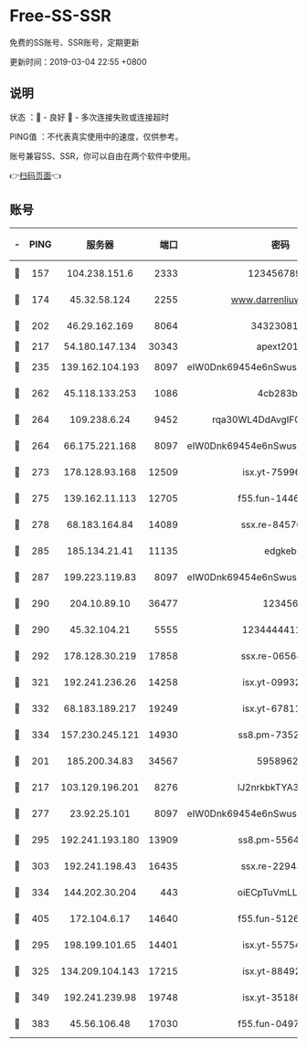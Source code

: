 # Free-SS-SSR

免费的SS账号、SSR账号，定期更新

更新时间：2019-03-04 22:55 +0800

## 说明

状态     ：🙂 - 良好 🙁 - 多次连接失败或连接超时

PING值   ：不代表真实使用中的速度，仅供参考。

账号兼容SS、SSR，你可以自由在两个软件中使用。

👉[扫码页面](https://liesauer.github.io/free-ss-ssr.github.io/)👈

## 账号

|-|PING|服务器|端口|密码|加密方式|区域|
|:----:|:----:|:-----:|-----:|:----:|:----:|:----:|
|🙂|157|104.238.151.6|2333|12345678900|aes-256-cfb|JP|
|🙂|174|45.32.58.124|2255|www.darrenliuwei.com|aes-256-cfb|JP|
|🙂|202|46.29.162.169|8064|3432308177|aes-256-cfb|RU|
|🙂|217|54.180.147.134|30343|apext2019|chacha20|KR|
|🙂|235|139.162.104.193|8097|eIW0Dnk69454e6nSwuspv9DmS201tQ0D|aes-256-cfb|JP|
|🙂|262|45.118.133.253|1086|4cb283b8|aes-256-cfb|SG|
|🙂|264|109.238.6.24|9452|rqa30WL4DdAvgIFG6Fs3znzTa|aes-256-cfb|FR|
|🙂|264|66.175.221.168|8097|eIW0Dnk69454e6nSwuspv9DmS201tQ0D|aes-256-cfb|US|
|🙂|273|178.128.93.168|12509|isx.yt-75996010|aes-256-cfb|SG|
|🙂|275|139.162.11.113|12705|f55.fun-14460072|aes-256-cfb|SG|
|🙂|278|68.183.164.84|14089|ssx.re-84576345|aes-256-cfb|US|
|🙂|285|185.134.21.41|11135|edgkeb|aes-256-cfb|GB|
|🙂|287|199.223.119.83|8097|eIW0Dnk69454e6nSwuspv9DmS201tQ0D|aes-256-cfb|US|
|🙂|290|204.10.89.10|36477|123456|aes-256-cfb|US|
|🙂|290|45.32.104.21|5555|1234444411111|aes-256-cfb|SG|
|🙂|292|178.128.30.219|17858|ssx.re-06564019|aes-256-cfb|SG|
|🙂|321|192.241.236.26|14258|isx.yt-09932989|aes-256-cfb|US|
|🙂|332|68.183.189.217|19249|isx.yt-67811831|aes-256-cfb|SG|
|🙂|334|157.230.245.121|14930|ss8.pm-73529175|aes-256-cfb|SG|
|🙂|201|185.200.34.83|34567|59589627|aes-256-cfb|US|
|🙂|217|103.129.196.201|8276|lJ2nrkbkTYA30wv0|aes-256-cfb|US|
|🙂|277|23.92.25.101|8097|eIW0Dnk69454e6nSwuspv9DmS201tQ0D|aes-256-cfb|US|
|🙂|295|192.241.193.180|13909|ss8.pm-55642212|aes-256-cfb|US|
|🙂|303|192.241.198.43|16435|ssx.re-22943266|aes-256-cfb|US|
|🙂|334|144.202.30.204|443|oiECpTuVmLLxk4Ts|aes-256-cfb|US|
|🙂|405|172.104.6.17|14640|f55.fun-51267758|aes-256-cfb|US|
|🙁|295|198.199.101.65|14401|isx.yt-55754807|aes-256-cfb|US|
|🙁|325|134.209.104.143|17215|isx.yt-88492022|aes-256-cfb|SG|
|🙁|349|192.241.239.98|19748|isx.yt-35186982|aes-256-cfb|US|
|🙁|383|45.56.106.48|17030|f55.fun-04977203|aes-256-cfb|US|
